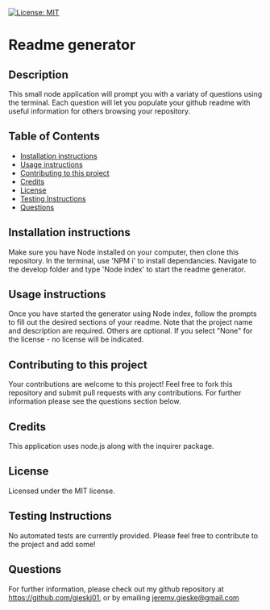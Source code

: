 
[![License: MIT](https://img.shields.io/badge/License-MIT-yellow.svg)](https://opensource.org/licenses/MIT)
# Readme generator

## Description
This small node application will prompt you with a variaty of questions using the terminal. Each question will let you populate your github readme with useful information for others browsing your repository.

## Table of Contents
* [Installation instructions ](#Installation-instructions)
* [Usage instructions ](#Usage-instructions)
* [Contributing to this project ](#Contributing-to-this-project)
* [Credits](#Credits)
* [License](#License)
* [Testing Instructions](#Testing-Instructions)
* [Questions](#Questions)


## Installation instructions 
Make sure you have Node installed on your computer, then clone this repository. In the terminal, use 'NPM i' to install dependancies. Navigate to the develop folder and type 'Node index' to start the readme generator.

## Usage instructions 
Once you have started the generator using Node index, follow the prompts to fill out the desired sections of your readme. Note that the project name and description are required. Others are optional. If you select "None" for the license - no license will be indicated.

## Contributing to this project
Your contributions are welcome to this project! Feel free to fork this repository and submit pull requests with any contributions. For further information please see the questions section below.

## Credits
This application uses node.js along with the inquirer package.

## License
Licensed under the MIT license.

## Testing Instructions
No automated tests are currently provided. Please feel free to contribute to the project and add some!

## Questions
For further information, please check out my github repository at https://github.com/gieskj01, or by emailing [jeremy.gieske@gmail.com](mailto:jeremy.gieske@gmail.com)
